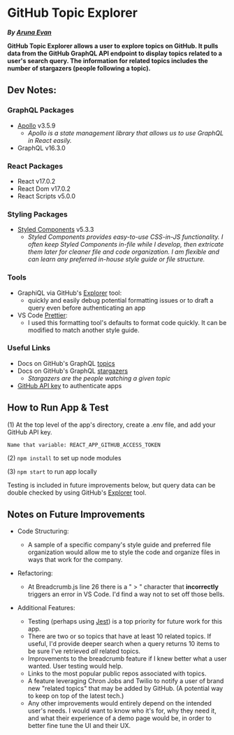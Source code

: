 # GitHub Topic Explorer
***By [Aruna Evan](https://aruna-x.github.io/portfolio/)***

**GitHub Topic Explorer allows a user to explore topics on GitHub. It pulls data from the GitHub GraphQL API endpoint to display topics related to a user's search query. The information for related topics includes the number of stargazers (people following a topic).**

## Dev Notes:

### GraphQL Packages

- [Apollo](https://www.apollographql.com/docs/react/get-started/) v3.5.9
  - *Apollo is a state management library that allows us to use GraphQL in React easily.*
- GraphQL v16.3.0

### React Packages

- React v17.0.2
- React Dom v17.0.2
- React Scripts v5.0.0

### Styling Packages

- [Styled Components](https://styled-components.com/) v5.3.3
  - *Styled Components provides easy-to-use CSS-in-JS functionality. I often keep Styled Components in-file while I develop, then extricate them later for cleaner file and code organization. I am flexible and can learn any preferred in-house style guide or file structure.*

### Tools
- GraphiQL via GitHub's [Explorer](https://docs.github.com/en/graphql/overview/explorer) tool: 
  - quickly and easily debug potential formatting issues or to draft a query even before authenticating an app
- VS Code [Prettier](https://marketplace.visualstudio.com/items?itemName=esbenp.prettier-vscode):
  - I used this formatting tool's defaults to format code quickly. It can be modified to match another style guide.

### Useful Links
- Docs on GitHub's GraphQL [topics](https://docs.github.com/en/free-pro-team@latest/graphql/reference/objects#topic)
- Docs on GitHub's GraphQL [stargazers](https://docs.github.com/en/free-pro-team@latest/graphql/reference/objects#stargazerconnection)
  - *Stargazers are the people watching a given topic*
- [GitHub API key](https://docs.github.com/en/free-pro-team@latest/graphql/guides/forming-calls-with-graphql#authenticating-with-graphql) to authenticate apps

## How to Run App & Test

(1) At the top level of the app's directory, create a .env file, and add your GitHub API key.

    Name that variable: REACT_APP_GITHUB_ACCESS_TOKEN

(2) `npm install` to set up node modules

(3) `npm start` to run app locally

Testing is included in future improvements below, but query data can be double checked by using GitHub's [Explorer](https://docs.github.com/en/graphql/overview/explorer) tool.


## Notes on Future Improvements

- Code Structuring:

  - A sample of a specific company's style guide and preferred file organization would allow me to style the code and organize files in ways that work for the company.

- Refactoring:

  - At Breadcrumb.js line 26 there is a " > " character that **incorrectly** triggers an error in VS Code. I'd find a way not to set off those bells.

- Additional Features:
  
  - Testing (perhaps using [Jest](https://jestjs.io/docs/tutorial-react)) is a top priority for future work for this app.
  - There are two or so topics that have at least 10 related topics. If useful, I'd provide deeper search when a query returns 10 items to be sure I've retrieved *all* related topics.
  - Improvements to the breadcrumb feature if I knew better what a user wanted. User testing would help.
  - Links to the most popular public repos associated with topics. 
  - A feature leveraging Chron Jobs and Twilio to notify a user of brand new "related topics" that may be added by GitHub. (A potential way to keep on top of the latest tech.)
  - Any other improvements would entirely depend on the intended user's needs. I would want to know who it's for, why they need it, and what their experience of a demo page would be, in order to better fine tune the UI and their UX.